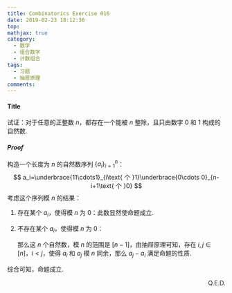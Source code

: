 ```yaml
---
title: Combinatorics Exercise 016
date: 2019-02-23 18:12:36
top:
mathjax: true
category:
  - 数学
  - 组合数学
  - 计数组合
tags:
  - 习题
  - 抽屉原理
comments:
---
```


#### Title

试证：对于任意的正整数 $n$，都存在一个能被 $n$ 整除，且只由数字 $0$ 和 $1$ 构成的自然数.

<!-- more -->

#### *Proof*

构造一个长度为 $n$ 的自然数序列 $\{a_i\}^n_{i=1}$：
$$
a_i=\underbrace{11\cdots1}_{i\text{ 个 }1}\underbrace{0\cdots 0}_{n-i+1\text{ 个 }0}
$$
考虑这个序列模 $n$ 的结果：

1. 存在某个 $a_i$，使得模 $n$ 为 $0$：此数显然使命题成立.

2. 不存在某个 $a_i$，使得模 $n$ 为 $0$：

   那么这 $n$ 个自然数，模 $n$ 的范围是 $[n-1]$，由抽屉原理可知，存在 $i,j \in [n]$，$i <j$，使得 $a_i$ 和 $a_j$ 模 $n$ 同余，那么 $a_j-a_i$ 满足命题的性质.

综合可知，命题成立. 

<p align="right">Q.E.D.</p>


